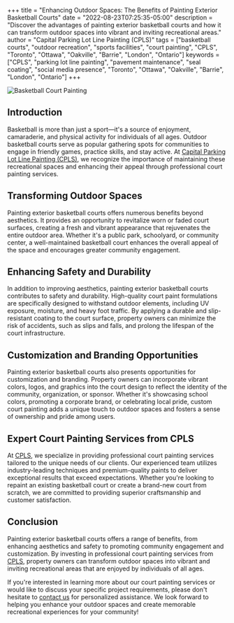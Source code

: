 +++
title = "Enhancing Outdoor Spaces: The Benefits of Painting Exterior Basketball Courts"
date = "2022-08-23T07:25:35-05:00"
description = "Discover the advantages of painting exterior basketball courts and how it can transform outdoor spaces into vibrant and inviting recreational areas."
author = "Capital Parking Lot Line Painting (CPLS)"
tags = ["basketball courts", "outdoor recreation", "sports facilities", "court painting", "CPLS", "Toronto", "Ottawa", "Oakville", "Barrie", "London", "Ontario"]
keywords = ["CPLS", "parking lot line painting", "pavement maintenance", "seal coating", "social media presence", "Toronto", "Ottawa", "Oakville", "Barrie", "London", "Ontario"]
+++

![Basketball Court Painting](/blog/bball.jpeg)

## Introduction

Basketball is more than just a sport—it's a source of enjoyment, camaraderie, and physical activity for individuals of all ages. Outdoor basketball courts serve as popular gathering spots for communities to engage in friendly games, practice skills, and stay active. At [Capital Parking Lot Line Painting (CPLS)](https://capitalpaintingservices.ca/), we recognize the importance of maintaining these recreational spaces and enhancing their appeal through professional court painting services.

## Transforming Outdoor Spaces

Painting exterior basketball courts offers numerous benefits beyond aesthetics. It provides an opportunity to revitalize worn or faded court surfaces, creating a fresh and vibrant appearance that rejuvenates the entire outdoor area. Whether it's a public park, schoolyard, or community center, a well-maintained basketball court enhances the overall appeal of the space and encourages greater community engagement.

## Enhancing Safety and Durability

In addition to improving aesthetics, painting exterior basketball courts contributes to safety and durability. High-quality court paint formulations are specifically designed to withstand outdoor elements, including UV exposure, moisture, and heavy foot traffic. By applying a durable and slip-resistant coating to the court surface, property owners can minimize the risk of accidents, such as slips and falls, and prolong the lifespan of the court infrastructure.

## Customization and Branding Opportunities

Painting exterior basketball courts also presents opportunities for customization and branding. Property owners can incorporate vibrant colors, logos, and graphics into the court design to reflect the identity of the community, organization, or sponsor. Whether it's showcasing school colors, promoting a corporate brand, or celebrating local pride, custom court painting adds a unique touch to outdoor spaces and fosters a sense of ownership and pride among users.

## Expert Court Painting Services from CPLS

At [CPLS](https://capitalpaintingservices.ca/), we specialize in providing professional court painting services tailored to the unique needs of our clients. Our experienced team utilizes industry-leading techniques and premium-quality paints to deliver exceptional results that exceed expectations. Whether you're looking to repaint an existing basketball court or create a brand-new court from scratch, we are committed to providing superior craftsmanship and customer satisfaction.

## Conclusion

Painting exterior basketball courts offers a range of benefits, from enhancing aesthetics and safety to promoting community engagement and customization. By investing in professional court painting services from [CPLS](https://capitalpaintingservices.ca/), property owners can transform outdoor spaces into vibrant and inviting recreational areas that are enjoyed by individuals of all ages.

If you're interested in learning more about our court painting services or would like to discuss your specific project requirements, please don't hesitate to [contact us](https://capitalpaintingservices.ca/) for personalized assistance. We look forward to helping you enhance your outdoor spaces and create memorable recreational experiences for your community!
